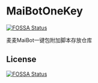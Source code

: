 # MaiBotOneKey
[![FOSSA Status](https://app.fossa.com/api/projects/git%2Bgithub.com%2FDrSmoothl%2FMaiBotOneKey.svg?type=shield)](https://app.fossa.com/projects/git%2Bgithub.com%2FDrSmoothl%2FMaiBotOneKey?ref=badge_shield)

麦麦MaiBot一键包附加脚本存放仓库


## License
[![FOSSA Status](https://app.fossa.com/api/projects/git%2Bgithub.com%2FDrSmoothl%2FMaiBotOneKey.svg?type=large)](https://app.fossa.com/projects/git%2Bgithub.com%2FDrSmoothl%2FMaiBotOneKey?ref=badge_large)